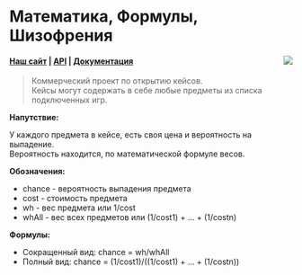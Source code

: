 # Математика, Формулы, Шизофрения

<img src="https://sun9-9.userapi.com/impg/TvxOs5Z6Oq4zIVtUnJD0uvbLUPHa86M0OkuSBQ/xwSvc-KOU-s.jpg?size=107x55&quality=96&sign=80e1a5000a20607c8bd1afe5453abefc&type=album" align="right"/>

#### [Наш сайт](https://in-case.games) | [API](https://api.in-case.games/api/) | [Документация](redirection.md)

> Коммерческий проект по открытию кейсов.</br>
> Кейсы могут содержать в себе любые предметы из
> списка подключенных игр.

<b>Напутствие:</b>

У каждого предмета в кейсе, есть своя цена и вероятность на выпадение.</br>
Вероятность находится, по математической формуле весов.

<b>Обозначения:</b>

- chance - вероятность выпадения предмета</br>
- cost - стоимость предмета</br>
- wh - вес предмета или 1/cost</br>
- whAll - вес всех предметов или (1/cost1) + ... + (1/costn)</br>

<b>Формулы:</b>

- Сокращенный вид: chance = wh/whAll
- Полный вид: chance = (1/cost1)/((1/cost1) + ... + (1/costn))
